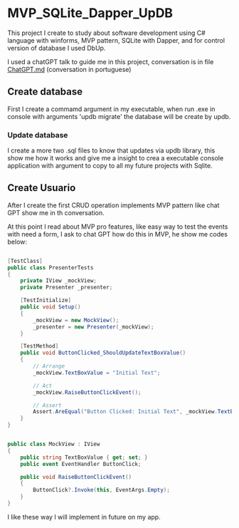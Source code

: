 # MVP_SQLite_Dapper_UpDB

This project I create to study about software development using C# language with winforms, MVP pattern, SQLite with Dapper, and for control version of database I used DbUp.

I used a chatGPT talk to guide me in this project, conversation is in file [ChatGPT.md](./ChatGPT.md) (conversation in portuguese)

## Create database

First I create a commamd argument in my executable, when run .exe in console with arguments 'updb migrate' the database will be create by updb.

### Update database

I create a more two .sql files to know that updates via updb library, this show me how it works and give me a insight to crea a executable console application with argument to copy to all my future projects with Sqlite.

## Create Usuario

After I create the first CRUD operation implements MVP pattern like chat GPT show me in th conversation.

At this point I read about MVP pro features, like easy way to test the events with need a form, I ask to chat GPT how do this in MVP, he show me codes below:

```C#

[TestClass]
public class PresenterTests
{
    private IView _mockView;
    private Presenter _presenter;

    [TestInitialize]
    public void Setup()
    {
        _mockView = new MockView();
        _presenter = new Presenter(_mockView);
    }

    [TestMethod]
    public void ButtonClicked_ShouldUpdateTextBoxValue()
    {
        // Arrange
        _mockView.TextBoxValue = "Initial Text";

        // Act
        _mockView.RaiseButtonClickEvent();

        // Assert
        Assert.AreEqual("Button Clicked: Initial Text", _mockView.TextBoxValue);
    }
}

```

```C#

public class MockView : IView
{
    public string TextBoxValue { get; set; }
    public event EventHandler ButtonClick;

    public void RaiseButtonClickEvent()
    {
        ButtonClick?.Invoke(this, EventArgs.Empty);
    }
}

```

I like these way I will implement in future on my app.
